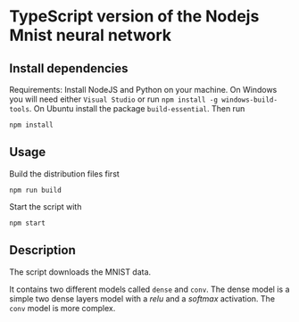 # TypeScript version of the Nodejs Mnist neural network

## Install dependencies

Requirements: Install NodeJS and Python on your machine. On Windows you will need either `Visual Studio` or run
`npm install -g windows-build-tools`. On Ubuntu install the package `build-essential`. Then run

```
npm install
```

## Usage

Build the distribution files first

```
npm run build
```

Start the script with

```
npm start
```

## Description

The script downloads the MNIST data.

It contains two different models called `dense` and `conv`. The dense model is a simple two dense layers model with a *relu* and a *softmax* activation. The `conv` model is more complex.

